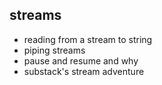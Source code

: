 ## streams
- reading from a stream to string
- piping streams
- pause and resume and why
- substack's stream adventure
